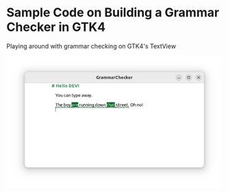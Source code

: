 # Sample Code on Building a Grammar Checker in GTK4

Playing around with grammar checking on GTK4's TextView

![](grammar.png)
